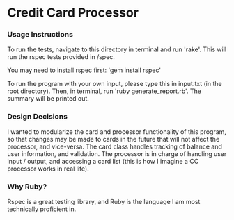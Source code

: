 # Credit Card Processor

### Usage Instructions
To run the tests, navigate to this directory in terminal and run 'rake'. This will run the rspec tests provided in /spec.

You may need to install rspec first: 'gem install rspec'

To run the program with your own input, please type this in input.txt (in the root directory). Then, in terminal, run 'ruby generate_report.rb'. The summary will be printed out.

### Design Decisions
I wanted to modularize the card and processor functionality of this program, so that changes may be made to cards in the future that will not affect the processor, and vice-versa. The card class handles tracking of balance and user information, and validation. The processor is in charge of handling user input / output, and accessing a card list (this is how I imagine a CC processor works in real life).

### Why Ruby?
Rspec is a great testing library, and Ruby is the language I am most technically proficient in.